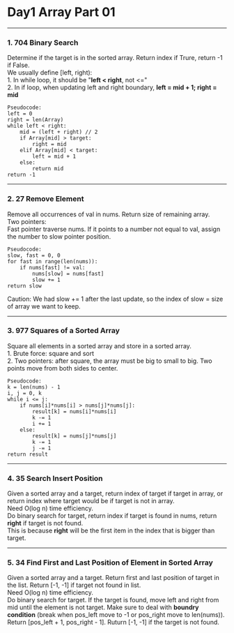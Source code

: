 # Day1 Array Part 01

---

### 1. 704 Binary Search
Determine if the target is in the sorted array. Return index if Trure, return -1 if False.  
We usually define [left, right):  
    1. In while loop, it should be "**left < right**, not <="  
    2. In if loop, when updating left and right boundary, **left = mid + 1; right = mid**  

```
Pseudocode:  
left = 0  
right = len(Array)  
while left < right:  
    mid = (left + right) // 2  
    if Array[mid] > target:  
        right = mid  
    elif Array[mid] < target:  
        left = mid + 1  
    else:  
        return mid  
return -1  
```

---

### 2. 27 Remove Element
Remove all occurrences of val in nums. Return size of remaining array.  
Two pointers:  
    Fast pointer traverse nums. If it points to a number not equal to val, assign the number to slow pointer position.  

```
Pseudocode:  
slow, fast = 0, 0
for fast in range(len(nums)):
    if nums[fast] != val:
        nums[slow] = nums[fast]
        slow += 1
return slow
```

Caution: We had slow += 1 after the last update, so the index of slow = size of array we want to keep.  

---

### 3. 977 Squares of a Sorted Array
Square all elements in a sorted array and store in a sorted array.  
    1. Brute force: square and sort  
    2. Two pointers: after square, the array must be big to small to big. Two points move from both sides to center.  

```
Pseudocode:
k = len(nums) - 1
i, j = 0, k
while i <= j:
    if nums[i]*nums[i] > nums[j]*nums[j]:
        result[k] = nums[i]*nums[i]
        k -= 1
        i += 1
    else:
        result[k] = nums[j]*nums[j]
        k -= 1
        j -= 1
return result
```

---

### 4. 35 Search Insert Position
Given a sorted array and a target, return index of target if target in array, or return index where target would be if target is not in array.  
Need O(log n) time efficiency.  
Do binary search for target, return index if target is found in nums, return **right** if target is not found.  
This is because **right** will be the first item in the index that is bigger than target.

---

### 5. 34 Find First and Last Position of Element in Sorted Array
Given a sorted array and a target. Return first and last position of target in the list. Return [-1, -1] if target not found in list.  
Need O(log n) time efficiency.  
Do binary search for target. If the target is found, move left and right from mid until the element is not target. Make sure to deal with **boundry condition** (break when pos_left move to -1 or pos_right move to len(nums)). Return [pos_left + 1, pos_right - 1]. Ruturn [-1, -1] if the target is not found.